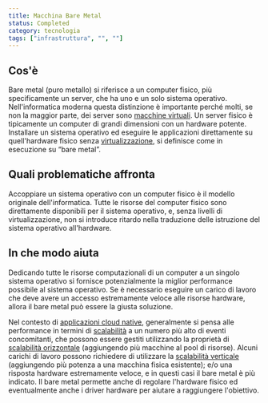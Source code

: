 ```yaml
---
title: Macchina Bare Metal
status: Completed
category: tecnologia
tags: ["infrastruttura", "", ""]
---
```


## Cos'è

Bare metal (puro metallo) si riferisce a un computer fisico, più specificamente un server, che ha uno e un solo sistema operativo.
Nell'informatica moderna questa distinzione è importante perché molti, se non la maggior parte, dei server sono [macchine virtuali](/it/virtual-machine/).
Un server fisico è tipicamente un computer di grandi dimensioni con un hardware potente.
Installare un sistema operativo ed eseguire le applicazioni direttamente su quell'hardware fisico senza [virtualizzazione](/it/virtualization/), si definisce come in esecuzione su “bare metal”.

## Quali problematiche affronta

Accoppiare un sistema operativo con un computer fisico è il modello originale dell'informatica.
Tutte le risorse del computer fisico sono direttamente disponibili per il sistema operativo, e, senza livelli di virtualizzazione, non si introduce ritardo nella traduzione delle istruzione del sistema operativo all'hardware.

## In che modo aiuta

Dedicando tutte le risorse computazionali di un computer a un singolo sistema operativo si fornisce potenzialmente la miglior performance possibile al sistema operativo.
Se è necessario eseguire un carico di lavoro che deve avere un accesso estremamente veloce alle risorse hardware, allora il bare metal può essere la giusta soluzione.

Nel contesto di [applicazioni cloud native](/it/cloud-native-apps/),
generalmente si pensa alle performance in termini di [scalabilità](/it/scalability/) a un numero più alto di eventi concomitanti,
che possono essere gestiti utilizzando la proprietà di [scalabilità orizzontale](/it/horizontal-scaling/) (aggiungendo più macchine al pool di risorse).
Alcuni carichi di lavoro possono richiedere di utilizzare la [scalabilità verticale](/it/vertical-scaling/) (aggiungendo più potenza a una macchina fisica esistente);
e/o una risposta hardware estremamente veloce, e in questi casi il bare metal è più indicato.
Il bare metal permette anche di regolare l'hardware fisico ed eventualmente anche i driver hardware per aiutare a raggiungere l'obiettivo.

